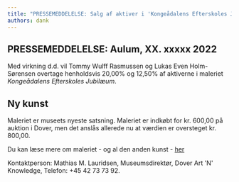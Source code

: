 ```yaml
---
title: "PRESSEMEDDELELSE: Salg af aktiver i 'Kongeådalens Efterskoles Jubilæum'"
authors: dank
---
```


## PRESSEMEDDELELSE: Aulum, XX. xxxxx 2022

Med virkning d.d. vil Tommy Wulff Rasmussen og Lukas Even Holm-Sørensen overtage henholdsvis 20,00% og 12,50% af aktiverne i maleriet *Kongeådalens Efterskoles Jubilæum*.
<!-- truncate -->

## Ny kunst
Maleriet er museets nyeste satsning. Maleriet er indkøbt for kr. 600,00 på auktion i Dover, men det anslås allerede nu at værdien er oversteget kr. 800,00.

Du kan læse mere om maleriet - og al den anden kunst - [her](/docs/fysiske/ke25)

Kontaktperson: Mathias M. Lauridsen, Museumsdirektør, Dover Art 'N' Knowledge, Telefon: +45 42 73 73 92.